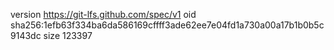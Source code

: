 version https://git-lfs.github.com/spec/v1
oid sha256:1efb63f334ba6da586169cffff3ade62ee7e04fd1a730a00a17b1b0b5c9143dc
size 123397

